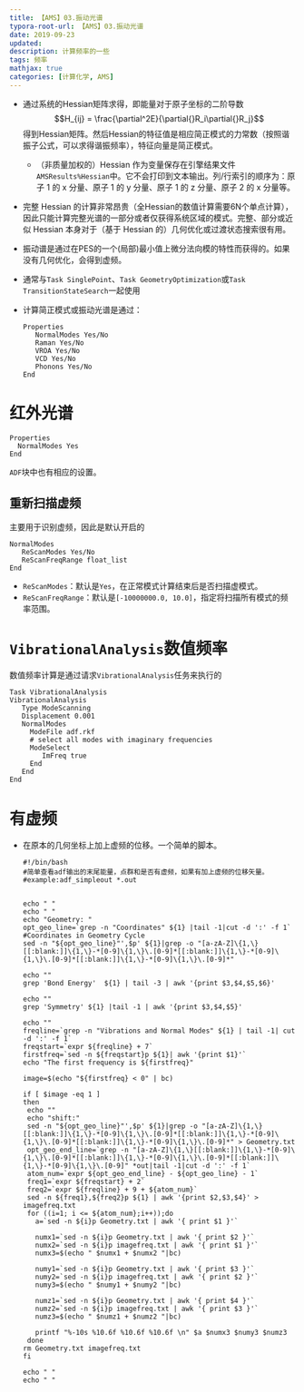 ```yaml
---
title: 【AMS】03.振动光谱
typora-root-url: 【AMS】03.振动光谱
date: 2019-09-23
updated:
description: 计算频率的一些
tags: 频率
mathjax: true
categories: [计算化学, AMS]
---
```






- 通过系统的Hessian矩阵求得，即能量对于原子坐标的二阶导数$$H_{ij} = \frac{\partial^2E}{\partial{}R_i\partial{}R_j}$$得到Hessian矩阵。然后Hessian的特征值是相应简正模式的力常数（按照谐振子公式，可以求得谐振频率），特征向量是简正模式。

  - （非质量加权的）Hessian 作为变量保存在引擎结果文件 `AMSResults%Hessian`中。它不会打印到文本输出。列/行索引的顺序为：原子 1 的 x 分量、原子 1 的 y 分量、原子 1 的 z 分量、原子 2 的 x 分量等。

- 完整 Hessian 的计算非常昂贵（全Hessian的数值计算需要6N个单点计算），因此只能计算完整光谱的一部分或者仅获得系统区域的模式。完整、部分或近似 Hessian 本身对于（基于 Hessian 的）几何优化或过渡状态搜索很有用。

- 振动谱是通过在PES的一个(局部)最小值上微分法向模的特性而获得的。如果没有几何优化，会得到虚频。

- 通常与`Task SinglePoint`、`Task GeometryOptimization`或`Task TransitionStateSearch`一起使用 

- 计算简正模式或振动光谱是通过：

  ```
  Properties
     NormalModes Yes/No
     Raman Yes/No
     VROA Yes/No
     VCD Yes/No
     Phonons Yes/No
  End
  ```

# 红外光谱

```
Properties
  NormalModes Yes
End
```

`ADF`块中也有相应的设置。

## 重新扫描虚频

主要用于识别虚频，因此是默认开启的

```
NormalModes
   ReScanModes Yes/No
   ReScanFreqRange float_list
End
```

- `ReScanModes`：默认是`Yes`，在正常模式计算结束后是否扫描虚模式。
- `ReScanFreqRange`：默认是`[-10000000.0, 10.0]`，指定将扫描所有模式的频率范围。

# `VibrationalAnalysis`数值频率

数值频率计算是通过请求`VibrationalAnalysis`任务来执行的 

```
Task VibrationalAnalysis
VibrationalAnalysis
   Type ModeScanning
   Displacement 0.001
   NormalModes
     ModeFile adf.rkf
     # select all modes with imaginary frequencies
     ModeSelect
        ImFreq true
     End
   End
End
```




# 有虚频

- 在原本的几何坐标上加上虚频的位移。一个简单的脚本。

  ```shell
  #!/bin/bash
  #简单查看adf输出的末尾能量，点群和是否有虚频，如果有加上虚频的位移矢量。
  #example:adf_simpleout *.out
  
  
  echo " "
  echo " "
  echo "Geometry: "
  opt_geo_line=`grep -n "Coordinates" ${1} |tail -1|cut -d ':' -f 1`   #Coordinates in Geometry Cycle
  sed -n "${opt_geo_line}"',$p' ${1}|grep -o "[a-zA-Z]\{1,\}[[:blank:]]\{1,\}-*[0-9]\{1,\}\.[0-9]*[[:blank:]]\{1,\}-*[0-9]\{1,\}\.[0-9]*[[:blank:]]\{1,\}-*[0-9]\{1,\}\.[0-9]*"
  
  echo ""
  grep 'Bond Energy'  ${1} | tail -3 | awk '{print $3,$4,$5,$6}'
  
  echo ""
  grep 'Symmetry' ${1} |tail -1 | awk '{print $3,$4,$5}'
  
  echo ""
  freqline=`grep -n "Vibrations and Normal Modes" ${1} | tail -1| cut -d ':' -f 1`
  freqstart=`expr ${freqline} + 7`
  firstfreq=`sed -n ${freqstart}p ${1}| awk '{print $1}'`
  echo "The first frequency is ${firstfreq}"
  
  image=$(echo "${firstfreq} < 0" | bc)
  
  if [ $image -eq 1 ]
  then 
   echo ""
   echo "shift:"
   sed -n "${opt_geo_line}"',$p' ${1}|grep -o "[a-zA-Z]\{1,\}[[:blank:]]\{1,\}-*[0-9]\{1,\}\.[0-9]*[[:blank:]]\{1,\}-*[0-9]\{1,\}\.[0-9]*[[:blank:]]\{1,\}-*[0-9]\{1,\}\.[0-9]*" > Geometry.txt
   opt_geo_end_line=`grep -n "[a-zA-Z]\{1,\}[[:blank:]]\{1,\}-*[0-9]\{1,\}\.[0-9]*[[:blank:]]\{1,\}-*[0-9]\{1,\}\.[0-9]*[[:blank:]]\{1,\}-*[0-9]\{1,\}\.[0-9]" *out|tail -1|cut -d ':' -f 1`
   atom_num=`expr ${opt_geo_end_line} - ${opt_geo_line} - 1`  
   freq1=`expr ${freqstart} + 2`
   freq2=`expr ${freqline} + 9 + ${atom_num}`
   sed -n ${freq1},${freq2}p ${1} | awk '{print $2,$3,$4}' > imagefreq.txt
   for ((i=1; i <= ${atom_num};i++));do
     a=`sed -n ${i}p Geometry.txt | awk '{ print $1 }'` 
    
     numx1=`sed -n ${i}p Geometry.txt | awk '{ print $2 }'`
     numx2=`sed -n ${i}p imagefreq.txt | awk '{ print $1 }'` 
     numx3=$(echo " $numx1 + $numx2 "|bc)
      
     numy1=`sed -n ${i}p Geometry.txt | awk '{ print $3 }'`
     numy2=`sed -n ${i}p imagefreq.txt | awk '{ print $2 }'`
     numy3=$(echo " $numy1 + $numy2 "|bc)   
     
     numz1=`sed -n ${i}p Geometry.txt | awk '{ print $4 }'`
     numz2=`sed -n ${i}p imagefreq.txt | awk '{ print $3 }'`
     numz3=$(echo " $numz1 + $numz2 "|bc)
    
     printf "%-10s %10.6f %10.6f %10.6f \n" $a $numx3 $numy3 $numz3 
   done
  rm Geometry.txt imagefreq.txt
  fi
  
  echo " "
  echo " "
  
  ```

  

